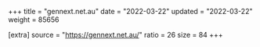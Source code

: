 +++
title = "gennext.net.au"
date = "2022-03-22"
updated = "2022-03-22"
weight = 85656

[extra]
source = "https://gennext.net.au/"
ratio = 26
size = 84
+++
